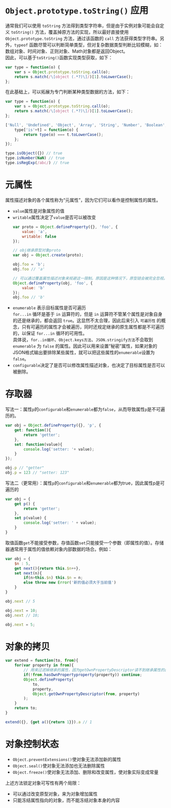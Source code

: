 # `Object.prototype.toString()` 应用
通常我们可以使用 `toString` 方法得到类型字符串，但是由于实例对象可能会自定义 `toString()` 方法，覆盖掉原方法的实现，所以最好直接使用 `Object.prototype.toString` 方法，通过该函数的 `call` 方法获得类型字符串。另外，`typeof` 函数尽管可以判断简单类型，但对复杂数据类型判断比较模糊，如：数组对象、时间对象、正则对象、Math对象都是返回Object。  
因此，可以基于`toString()`函数实现类型获取，如下：
```js
var type = function(o) {
    var s = Object.prototype.toString.call(o);
    return s.match(/\[object (.*?)\]/)[1].toLowerCase();
};
```

在此基础上，可以拓展为专门判断某种类型数据的方法，如下：
```js
var type = function(o) {
    var s = Object.prototype.toString.call(o);
    return s.match(/\[object (.*?)\]/)[1].toLowerCase();
};

['Null', 'Undefined', 'Object', 'Array', 'String', 'Number', 'Boolean', 'Function', 'Regexp'].forEach(function(t) {
    type['is'+t] = function(o) {
        return type(o) === t.toLowerCase();
    };
});

type.isObject({}) // true
type.isNumber(NaN) // true
type.isRegExp(/abc/) // true
```

# 元属性
属性描述对象的各个属性称为“元属性”，因为它们可以看作是控制属性的属性。
- `value`属性是对象属性的值
- `writable`属性决定了`value`是否可以被改变
    ```js
    var proto = Object.defineProperty({}, 'foo', {
        value: 'a',
        writable: false
    });
    
    // obj继承原型对象proto
    var obj = Object.create(proto);

    obj.foo = 'b';
    obj.foo // 'a'

    // 可以通过覆盖属性描述对象来规避这一限制。原因是这种情况下，原型链会被完全忽视。
    Object.defineProperty(obj, 'foo', {
        value: 'b'
    });
    obj.foo // 'b'
    ```
- `enumerable` 表示目标属性是否可遍历  
    `for...in` 循环是基于 `in` 运算符的，但是 `in` 运算符不管某个属性是对象自身的还是继承的，都会返回 `true`。这显然不太合理，因此后来引入 `可遍历性` 的概念，只有可遍历的属性才会被遍历，同时还规定继承的原生属性都是不可遍历的，以保证 `for...in` 循环的可用性。  
    具体说，`for..in循环`、`Object.keys方法`、`JSON.stringify方法`不会取到 `enumerable` 为 `false` 的属性。因此可以用来设置“秘密”属性，如果对象的JSON格式输出要排除某些属性，就可以把这些属性的`enumerable`设置为`false`。
- `configurable`决定了是否可以修改属性描述对象，也决定了目标属性是否可以被删除。  

# 存取器
写法一：属性`p`的`configurable`和`enumerable`都为`false`，从而导致属性`p`是不可遍历的。
```js
var obj = Object.defineProperty({}, 'p', {
    get: function(){
        return 'getter';
    },
    set: function(value){
        console.log('setter: '+ value);
    }
});

obj.p // "getter"
obj.p = 123 // "setter: 123"
```

写法二（更常用）：属性`p`的`configurable`和`enumerable`都为true，因此属性p是可遍历的
```js
var obj = {
    get p() {
        return 'getter';
    },
    set p(value) {
        console.log('setter: ' + value);
    }
}
```

取值函数`get`不能接受参数，存值函数`set`只能接受一个参数（即属性的值）。存储器通常用于属性的值依赖对象内部数据的场合。例如：
```js
var obj = {
    $n : 5,
    get next(){return this.$n++},
    set next(n){
        if(n>this.$n) this.$n = n;
        else throw new Error('新的值必须大于当前值')
    }
}

obj.next // 5

obj.next = 10;
obj.next // 10;

obj.next = 5;
```

# 对象的拷贝
```js
var extend = function(to, from){
    for(var property in from){
        // 用来过滤掉继承的属性，因为getOwnPropertyDescriptor读不到继承属性的属性描述对象
        if(!from.hasOwnPropertyproperty(property)) continue;
        Object.defineProperty(
            to,
            property,
            Object.getOwnPropertyDescriptor(from, property)
        );
    }
    return to;
}

extend({}, {get a(){return 1}}).a // 1
```

# 对象控制状态
- `Object.preventExtensions()`使对象无法添加新的属性
- `Object.seal()`使对象无法添加也无法删除属性
- `Object.freeze()`使对象无法添加、删除和改变属性，使对象实际变成常量  

上述方法锁定对象可写性有两个局限：
- 可以通过改变原型对象，来为对象增加属性
- 只能冻结属性指向的对象，而不能冻结对象本身的内容